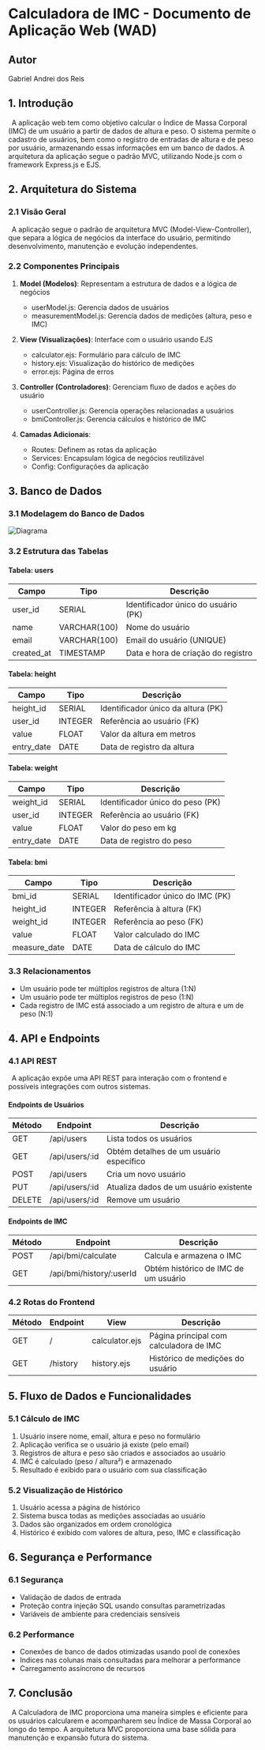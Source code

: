 # Calculadora de IMC - Documento de Aplicação Web (WAD)

## Autor
Gabriel Andrei dos Reis

## 1. Introdução
&ensp;A aplicação web tem como objetivo calcular o Índice de Massa Corporal (IMC) de um usuário a partir de dados de altura e peso. O sistema permite o cadastro de usuários, bem como o registro de entradas de altura e de peso por usuário, armazenando essas informações em um banco de dados. A arquitetura da aplicação segue o padrão MVC, utilizando Node.js com o framework Express.js e EJS.

## 2. Arquitetura do Sistema

### 2.1 Visão Geral
&ensp;A aplicação segue o padrão de arquitetura MVC (Model-View-Controller), que separa a lógica de negócios da interface do usuário, permitindo desenvolvimento, manutenção e evolução independentes.

### 2.2 Componentes Principais
1. **Model (Modelos)**: Representam a estrutura de dados e a lógica de negócios
   - userModel.js: Gerencia dados de usuários
   - measurementModel.js: Gerencia dados de medições (altura, peso e IMC)

2. **View (Visualizações)**: Interface com o usuário usando EJS
   - calculator.ejs: Formulário para cálculo de IMC
   - history.ejs: Visualização do histórico de medições
   - error.ejs: Página de erros

3. **Controller (Controladores)**: Gerenciam fluxo de dados e ações do usuário
   - userController.js: Gerencia operações relacionadas a usuários
   - bmiController.js: Gerencia cálculos e histórico de IMC

4. **Camadas Adicionais**:
   - Routes: Definem as rotas da aplicação
   - Services: Encapsulam lógica de negócios reutilizável
   - Config: Configurações da aplicação

## 3. Banco de Dados

### 3.1 Modelagem do Banco de Dados
![Diagrama](/assets/DBdiagram.png)

### 3.2 Estrutura das Tabelas

#### Tabela: users
| Campo | Tipo | Descrição |
|-------|------|-----------|
| user_id | SERIAL | Identificador único do usuário (PK) |
| name | VARCHAR(100) | Nome do usuário |
| email | VARCHAR(100) | Email do usuário (UNIQUE) |
| created_at | TIMESTAMP | Data e hora de criação do registro |

#### Tabela: height
| Campo | Tipo | Descrição |
|-------|------|-----------|
| height_id | SERIAL | Identificador único da altura (PK) |
| user_id | INTEGER | Referência ao usuário (FK) |
| value | FLOAT | Valor da altura em metros |
| entry_date | DATE | Data de registro da altura |

#### Tabela: weight
| Campo | Tipo | Descrição |
|-------|------|-----------|
| weight_id | SERIAL | Identificador único do peso (PK) |
| user_id | INTEGER | Referência ao usuário (FK) |
| value | FLOAT | Valor do peso em kg |
| entry_date | DATE | Data de registro do peso |

#### Tabela: bmi
| Campo | Tipo | Descrição |
|-------|------|-----------|
| bmi_id | SERIAL | Identificador único do IMC (PK) |
| height_id | INTEGER | Referência à altura (FK) |
| weight_id | INTEGER | Referência ao peso (FK) |
| value | FLOAT | Valor calculado do IMC |
| measure_date | DATE | Data de cálculo do IMC |

### 3.3 Relacionamentos
- Um usuário pode ter múltiplos registros de altura (1:N)
- Um usuário pode ter múltiplos registros de peso (1:N)
- Cada registro de IMC está associado a um registro de altura e um de peso (N:1)

## 4. API e Endpoints

### 4.1 API REST
&ensp;A aplicação expõe uma API REST para interação com o frontend e possíveis integrações com outros sistemas.

#### Endpoints de Usuários
| Método | Endpoint | Descrição |
|--------|----------|-----------|
| GET | /api/users | Lista todos os usuários |
| GET | /api/users/:id | Obtém detalhes de um usuário específico |
| POST | /api/users | Cria um novo usuário |
| PUT | /api/users/:id | Atualiza dados de um usuário existente |
| DELETE | /api/users/:id | Remove um usuário |

#### Endpoints de IMC
| Método | Endpoint | Descrição |
|--------|----------|-----------|
| POST | /api/bmi/calculate | Calcula e armazena o IMC |
| GET | /api/bmi/history/:userId | Obtém histórico de IMC de um usuário |

### 4.2 Rotas do Frontend
| Método | Endpoint | View | Descrição |
|--------|----------|------|-----------|
| GET | / | calculator.ejs | Página principal com calculadora de IMC |
| GET | /history | history.ejs | Histórico de medições do usuário |

## 5. Fluxo de Dados e Funcionalidades

### 5.1 Cálculo de IMC
1. Usuário insere nome, email, altura e peso no formulário
2. Aplicação verifica se o usuário já existe (pelo email)
3. Registros de altura e peso são criados e associados ao usuário
4. IMC é calculado (peso / altura²) e armazenado
5. Resultado é exibido para o usuário com sua classificação

### 5.2 Visualização de Histórico
1. Usuário acessa a página de histórico
2. Sistema busca todas as medições associadas ao usuário
3. Dados são organizados em ordem cronológica
4. Histórico é exibido com valores de altura, peso, IMC e classificação

## 6. Segurança e Performance

### 6.1 Segurança
- Validação de dados de entrada
- Proteção contra injeção SQL usando consultas parametrizadas
- Variáveis de ambiente para credenciais sensíveis

### 6.2 Performance
- Conexões de banco de dados otimizadas usando pool de conexões
- Indices nas colunas mais consultadas para melhorar a performance
- Carregamento assíncrono de recursos

## 7. Conclusão
&ensp;A Calculadora de IMC proporciona uma maneira simples e eficiente para os usuários calcularem e acompanharem seu Índice de Massa Corporal ao longo do tempo. A arquitetura MVC proporciona uma base sólida para manutenção e expansão futura do sistema.